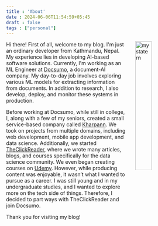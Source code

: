 ```yaml
---
title : 'About'
date : 2024-06-06T11:54:59+05:45
draft : false
tags : ["personal"]
---
```


<img src="/img/its_me.jpeg" alt="my state rn" align="right" style="width:30%; margin-left:5%;">

Hi there! First of all, welcome to my blog. I'm just an ordinary developer from Kathmandu, Nepal. My experience lies in developing AI-based software solutions. Currently, I'm working as an ML Engineer at [Docsumo](https://docsumo.com), a document-AI company. My day-to-day job involves exploring various ML models for extracting information from documents. In addition to research, I also develop, deploy, and monitor these systems in production.

Before working at Docsumo, while still in college, I, along with a few of my seniors, created a small service-based company called [Kharpann](https://www.linkedin.com/company/kharpann/). We took on projects from multiple domains, including web development, mobile app development, and data science. Additionally, we started [TheClickReader](https://theclickreader.com), where we wrote many articles, blogs, and courses specifically for the data science community. We even began creating courses on [Udemy](https://www.udemy.com/user/856c3f66-1301-4601-99aa-73f5c9dbd619/). However, while producing content was enjoyable, it wasn’t what I wanted to pursue as a career. I was still young and in my undergraduate studies, and I wanted to explore more on the tech side of things. Therefore, I decided to part ways with TheClickReader and join Docsumo.

Thank you for visiting my blog!